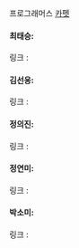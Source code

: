 프로그래머스 [카펫](https://school.programmers.co.kr/learn/courses/30/lessons/42842)<br>

#### 최태승: 
링크 : 

#### 김선웅: 
링크 :

#### 정의진: 
링크 :

#### 정연미: 
링크 : 

#### 박소미: 
링크 : 
